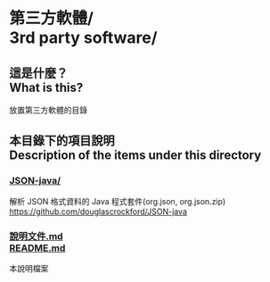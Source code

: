 # 第三方軟體/<br>3rd party software/
## 這是什麼？<br />What is this?
放置第三方軟體的目錄

## 本目錄下的項目說明<br />Description of the items under this directory
### [JSON-java/](JSON-java/)
解析 JSON 格式資料的 Java 程式套件(org.json, org.json.zip)
<https://github.com/douglascrockford/JSON-java>

### [說明文件.md<br>README.md](README.md)
本說明檔案
